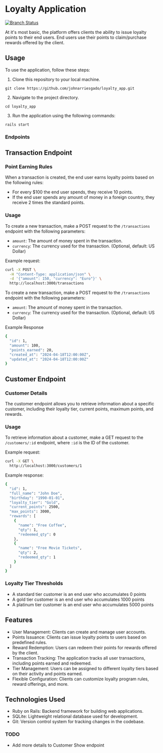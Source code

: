 # Loyalty Application


[![Branch Status](https://img.shields.io/github/last-commit/johnarriesgado/2main)](https://github.com/johnarriesgado/loyalty_app//branches)

At it's most basic, the platform offers clients the ability to issue loyalty points to their end users. End users use their points to claim/purchase rewards offered by the client.

## Usage

To use the application, follow these steps:

1. Clone this repository to your local machine.
```
git clone https://github.com/johnarriesgado/loyalty_app.git
```

2. Navigate to the project directory.
```
cd loyalty_app
```

3. Run the application using the following commands:
```
rails start
```

### Endpoints

## Transaction Endpoint

### Point Earning Rules

When a transaction is created, the end user earns loyalty points based on the following rules:

- For every $100 the end user spends, they receive 10 points.
- If the end user spends any amount of money in a foreign country, they receive 2 times the standard points.

### Usage

To create a new transaction, make a POST request to the `/transactions` endpoint with the following parameters:

- `amount`: The amount of money spent in the transaction.
- `currency`: The currency used for the transaction. (Optional, default: US Dollar)

Example request:

```bash
curl -X POST \
  -H "Content-Type: application/json" \
  -d '{"amount": 150, "currency": "Euro"}' \
  http://localhost:3000/transactions
  ```

To create a new transaction, make a POST request to the `/transactions` endpoint with the following parameters:

- `amount`: The amount of money spent in the transaction.
- `currency`: The currency used for the transaction. (Optional, default: US Dollar)

Example Response

```bash
{
  "id": 1,
  "amount": 100,
  "points_earned": 20,
  "created_at": "2024-04-18T12:00:00Z",
  "updated_at": "2024-04-18T12:00:00Z"
}
```

## Customer Endpoint

### Customer Details

The customer endpoint allows you to retrieve information about a specific customer, including their loyalty tier, current points, maximum points, and rewards.

### Usage

To retrieve information about a customer, make a GET request to the `/customers/:id` endpoint, where `:id` is the ID of the customer.

Example request:

```bash
curl -X GET \
  http://localhost:3000/customers/1
```

Example response:

```bash
{
  "id": 1,
  "full_name": "John Doe",
  "birthday": "1990-01-01",
  "loyalty_tier": "Gold",
  "current_points": 2500,
  "max_points": 3000,
  "rewards": [
    {
      "name": "Free Coffee",
      "qty": 1,
      "redeemed_qty": 0
    },
    {
      "name": "Free Movie Tickets",
      "qty": 2,
      "redeemed_qty": 1
    }
  ]
}
```

### Loyalty Tier Thresholds
- A standard tier customer is an end user who accumulates 0 points
- A gold tier customer is an end user who accumulates 1000 points
- A platinum tier customer is an end user who accumulates 5000 points



## Features
- User Management: Clients can create and manage user accounts.
- Points Issuance: Clients can issue loyalty points to users based on predefined rules.
- Reward Redemption: Users can redeem their points for rewards offered by the client.
- Transaction Tracking: The application tracks all user transactions, including points earned and redeemed.
- Tier Management: Users can be assigned to different loyalty tiers based on their activity and points earned.
- Flexible Configuration: Clients can customize loyalty program rules, reward offerings, and more.

## Technologies Used
- Ruby on Rails: Backend framework for building web applications.
- SQLite: Lightweight relational database used for development.
- Git: Version control system for tracking changes in the codebase.


### TODO
- Add more details to Customer Show endpoint